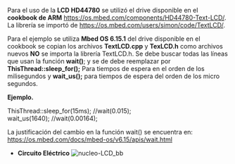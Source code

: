 Para el uso de la **LCD HD44780** se utilizó el drive disponible en el **cookbook de ARM** https://os.mbed.com/components/HD44780-Text-LCD/. La librería se importó de https://os.mbed.com/users/simon/code/TextLCD/.

Para el ejemplo se utiliza **Mbed OS 6.15.1** del drive disponible en el cookbook se copian los archivos **TextLCD.cpp** y **TexLCD.h** como archivos nuevos **NO** se importa la librería TextLCD.h. Se debe buscar todas las líneas que usan la función **wait()**; y se de debe reemplazar por **ThisThread::sleep_for();** 
Para tiempos de espera en el orden de los milisegundos y **wait_us();** para tiempos de espera del orden de los micro segundos.

**Ejemplo.**

ThisThread::sleep_for(15ms); //wait(0.015);  
wait_us(1640); //wait(0.00164);

La justificación del cambio en la función wait() se encuentra en: https://os.mbed.com/docs/mbed-os/v6.15/apis/wait.html
* **Circuito Eléctrico**
![nucleo-LCD_bb](https://user-images.githubusercontent.com/111470363/209947989-b2cc87be-4667-4007-b38a-b688d4a7fffc.jpg)
